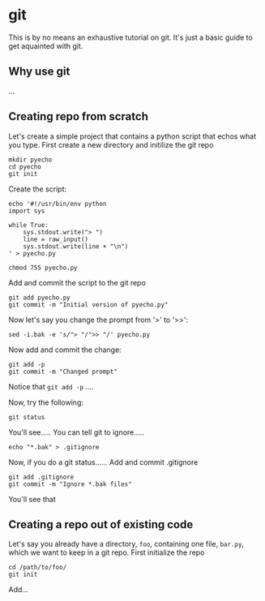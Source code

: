 # git

This is by no means an exhaustive tutorial on git.  It's just a basic guide to
get aquainted with git.

## Why use git

...

## Creating repo from scratch

Let's create a simple project that contains a python script that
echos what you type.  First create a new directory and initilize
the git repo

    mkdir pyecho
    cd pyecho
    git init

Create the script:

    echo '#!/usr/bin/env python
    import sys

    while True:
        sys.stdout.write("> ")
        line = raw_input()
        sys.stdout.write(line + "\n")
    ' > pyecho.py

    chmod 755 pyecho.py

Add and commit the script to the git repo

    git add pyecho.py
    git commit -m "Initial version of pyecho.py"

Now let's say you change the prompt from '>' to '>>':

    sed -i.bak -e 's/"> "/">> "/' pyecho.py

Now add and commit the change:

    git add -p
    git commit -m "Changed prompt"

Notice that ```git add -p``` ....

Now, try the following:

    git status

You'll see..... You can tell git to ignore.....

    echo "*.bak" > .gitignore

Now, if you do a git status...... Add and commit .gitignore

    git add .gitignore
    git commit -m "Ignore *.bak files"


You'll see that

## Creating a repo out of existing code

Let's say you already have a directory, ```foo```, containing one file,
```bar.py```, which we want to keep in a git repo.  First initialize the repo

    cd /path/to/foo/
    git init

Add...
